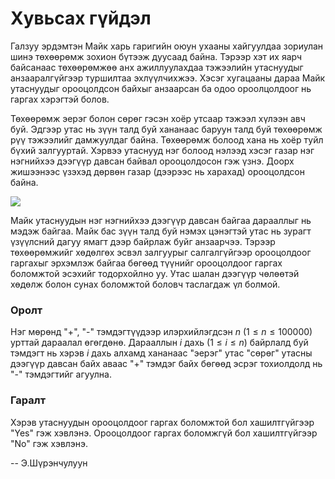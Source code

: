 Хувьсах гүйдэл
==============

Галзуу эрдэмтэн Майк харь гаригийн оюун ухааны хайгуулдаа зориулан шинэ төхөөрөмж
зохион бүтээж дуусаад байна. Тэрээр хэт их яарч байсанаас төхөөрөмжөө анх ажиллуулахдаа
тэжээлийн утаснуудыг анзааралгүйгээр туршилтаа эхлүүлчихжээ. Хэсэг хугацааны дараа
Майк утаснуудыг орооцолдсон байхыг анзаарсан ба одоо ороолцолдоог нь гаргах хэрэгтэй болов.

Төхөөрөмж эерэг болон сөрөг гэсэн хоёр утсаар тэжээл хүлээн авч буй. Эдгээр утас нь зүүн
талд буй хананаас баруун талд буй төхөөрөмж рүү тэжээлийг дамжуулдаг байна. Төхөөрөмж
болоод хана нь хоёр туйл бүхий залгууртай. Хэрвээ утаснууд нэг болоод нэлээд хэсэг газар нэг нэгнийхээ дээгүүр давсан байвал орооцолдосон гэж үзнэ. Доорх жишээнээс үзэхэд дөрвөн газар (дээрээс нь харахад) орооцолдсон байна.

![][1]

Майк утаснуудын нэг нэгнийхээ дээгүүр давсан байгаа дарааллыг нь мэдэж байгаа. Майк бас
зүүн талд буй нэмэх цэнэгтэй утас нь зурагт үзүүлсний дагуу ямагт дээр байрлаж буйг анзаарчээ. Тэрээр төхөөрөмжийг хөдөлгөх эсвэл залгуурыг салгалгүйгээр орооцолдоог гаргахыг эрхэмлэж байгаа бөгөөд түүнийг орооцолдоог гаргах боломжтой эсэхийг тодорхойлно уу. Утас шалан дээгүүр чөлөөтэй хөдөлж болон сунах боломжтой боловч таслагдаж үл болмой.

### Оролт
Нэг мөрөнд "+", "-" тэмдэгтүүдээр илэрхийлэгдсэн $n$  ($1 ≤ n ≤ 100000$) урттай дараалал өгөгдөнө. Дарааллын $i$ дахь ($1 ≤ i ≤ n$) байрлалд буй тэмдэгт нь хэрэв $i$ дахь алхамд
хананаас "эерэг" утас "сөрөг" утасны дээгүүр давсан байх аваас "+" тэмдэг байх бөгөөд
эсрэг тохиолдолд нь "-" тэмдэгтийг агуулна.

### Гаралт

Хэрэв утаснуудын орооцолдоог гаргах боломжтой бол хашилтгүйгээр "Yes" гэж хэвлэнэ.
Орооцолдоог гаргах боломжгүй бол хашилтгүйгээр "No" гэж хэвлэнэ. 

-- Э.Шүрэнчулуун


  [1]: http://espresso.codeforces.com/5d5a8fb60d94479ffcd82131a4adf68eef67cd99.png
